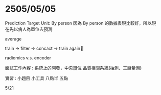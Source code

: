 # 2505/05/05

Prediction Target Unit: By person
	因為 By person 的數據表現比較好，所以現在先以病人為單位去預測

average

train -> filter -> concact -> train again

radiomics v.s. encoder


面試工作內容 : 
系統上的開發，中央單位
品質相關系統(抽測、工廠量測)

實習 : 
小題目
小工具
八點半 五點

5/21